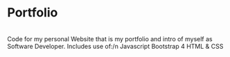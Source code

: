 # Portfolio
<br>
Code for my personal Website that is my portfolio and intro of myself as Software Developer. Includes use of:/n
Javascript
Bootstrap 4
HTML & CSS

